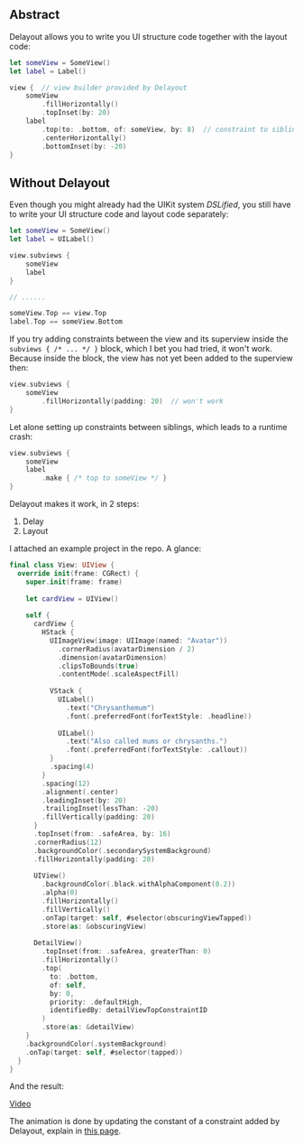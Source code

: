 ## Abstract

Delayout allows you to write you UI structure code together with the layout code:

```swift
let someView = SomeView()
let label = Label()

view {  // view builder provided by Delayout
    someView
        .fillHorizontally()
        .topInset(by: 20)
    label
        .top(to: .bottom, of: someView, by: 8)  // constraint to sibling
        .centerHorizontally()
        .bottomInset(by: -20)
}
```

## Without Delayout
Even though you might already had the UIKit system _DSLified_, you still have to write your UI structure code and layout code separately:
```swift
let someView = SomeView()
let label = UILabel()

view.subviews {
    someView
    label
}

// ......

someView.Top == view.Top
label.Top == someView.Bottom
```

If you try adding constraints between the view and its superview inside the `subviews { /* ... */ }` block, which I bet you had tried, it won't work. Because inside the block, the view has not yet been added to the superview then:

```swift
view.subviews {
    someView
        .fillHorizontally(padding: 20)  // won't work
}
```

Let alone setting up constraints between siblings, which leads to a runtime crash:
```swift
view.subviews {
    someView
    label
        .make { /* top to someView */ }
}
```

Delayout makes it work, in 2 steps: 
1. Delay
2. Layout

I attached an example project in the repo. A glance:

```Swift
final class View: UIView {
  override init(frame: CGRect) {
    super.init(frame: frame)
    
    let cardView = UIView()
    
    self {
      cardView {
        HStack {
          UIImageView(image: UIImage(named: "Avatar"))
            .cornerRadius(avatarDimension / 2)
            .dimension(avatarDimension)
            .clipsToBounds(true)
            .contentMode(.scaleAspectFill)
          
          VStack {
            UILabel()
              .text("Chrysanthemum")
              .font(.preferredFont(forTextStyle: .headline))
            
            UILabel()
              .text("Also called mums or chrysanths.")
              .font(.preferredFont(forTextStyle: .callout))
          }
          .spacing(4)
        }
        .spacing(12)
        .alignment(.center)
        .leadingInset(by: 20)
        .trailingInset(lessThan: -20)
        .fillVertically(padding: 20)
      }
      .topInset(from: .safeArea, by: 16)
      .cornerRadius(12)
      .backgroundColor(.secondarySystemBackground)
      .fillHorizontally(padding: 20)
      
      UIView()
        .backgroundColor(.black.withAlphaComponent(0.2))
        .alpha(0)
        .fillHorizontally()
        .fillVertically()
        .onTap(target: self, #selector(obscuringViewTapped))
        .store(as: &obscuringView)
      
      DetailView()
        .topInset(from: .safeArea, greaterThan: 0)
        .fillHorizontally()
        .top(
          to: .bottom,
          of: self,
          by: 0,
          priority: .defaultHigh,
          identifiedBy: detailViewTopConstraintID
        )
        .store(as: &detailView)
    }
    .backgroundColor(.systemBackground)
    .onTap(target: self, #selector(tapped))
  }
}
```

And the result:

[Video](https://user-images.githubusercontent.com/12840982/121810785-b93de700-cc94-11eb-8e6c-b22ab760b824.mp4)

The animation is done by updating the constant of a constraint added by Delayout, explain in [this page](https://github.com/EdgarDegas/Delayout/wiki/Update-Constraints).
